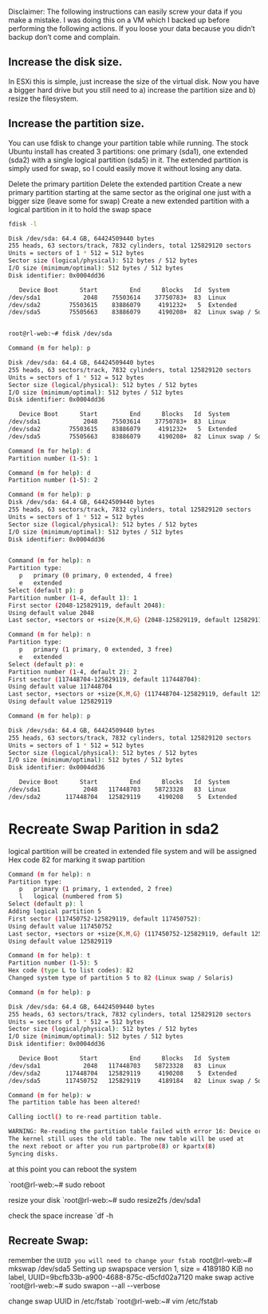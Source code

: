 Disclaimer: The following instructions can easily screw your data if you make a mistake. I was doing this on a VM which I backed up before performing the following actions. If you loose your data because you didn’t backup don’t come and complain.

## Increase the disk size.

In ESXi this is simple, just increase the size of the virtual disk. Now you have a bigger hard drive but you still need to a) increase the partition size and b) resize the filesystem.

## Increase the partition size.

You can use fdisk to change your partition table while running. The stock Ubuntu install has created 3 partitions: one primary (sda1), one extended (sda2) with a single logical partition (sda5) in it. The extended partition is simply used for swap, so I could easily move it without losing any data.

Delete the primary partition
Delete the extended partition
Create a new primary partition starting at the same sector as the original one just with a bigger size (leave some for swap)
Create a new extended partition with a logical partition in it to hold the swap space

```bash
fdisk -l

Disk /dev/sda: 64.4 GB, 64424509440 bytes
255 heads, 63 sectors/track, 7832 cylinders, total 125829120 sectors
Units = sectors of 1 * 512 = 512 bytes
Sector size (logical/physical): 512 bytes / 512 bytes
I/O size (minimum/optimal): 512 bytes / 512 bytes
Disk identifier: 0x0004dd36

   Device Boot      Start         End      Blocks   Id  System
/dev/sda1            2048    75503614    37750783+  83  Linux
/dev/sda2        75503615    83886079     4191232+   5  Extended
/dev/sda5        75505663    83886079     4190208+  82  Linux swap / Solaris


root@rl-web:~# fdisk /dev/sda

Command (m for help): p

Disk /dev/sda: 64.4 GB, 64424509440 bytes
255 heads, 63 sectors/track, 7832 cylinders, total 125829120 sectors
Units = sectors of 1 * 512 = 512 bytes
Sector size (logical/physical): 512 bytes / 512 bytes
I/O size (minimum/optimal): 512 bytes / 512 bytes
Disk identifier: 0x0004dd36

   Device Boot      Start         End      Blocks   Id  System
/dev/sda1            2048    75503614    37750783+  83  Linux
/dev/sda2        75503615    83886079     4191232+   5  Extended
/dev/sda5        75505663    83886079     4190208+  82  Linux swap / Solaris

Command (m for help): d
Partition number (1-5): 1

Command (m for help): d
Partition number (1-5): 2

Command (m for help): p
Disk /dev/sda: 64.4 GB, 64424509440 bytes
255 heads, 63 sectors/track, 7832 cylinders, total 125829120 sectors
Units = sectors of 1 * 512 = 512 bytes
Sector size (logical/physical): 512 bytes / 512 bytes
I/O size (minimum/optimal): 512 bytes / 512 bytes
Disk identifier: 0x0004dd36


Command (m for help): n
Partition type:
   p   primary (0 primary, 0 extended, 4 free)
   e   extended
Select (default p): p
Partition number (1-4, default 1): 1
First sector (2048-125829119, default 2048): 
Using default value 2048
Last sector, +sectors or +size{K,M,G} (2048-125829119, default 125829119): 117448703

Command (m for help): n
Partition type:
   p   primary (1 primary, 0 extended, 3 free)
   e   extended
Select (default p): e
Partition number (1-4, default 2): 2
First sector (117448704-125829119, default 117448704): 
Using default value 117448704
Last sector, +sectors or +size{K,M,G} (117448704-125829119, default 125829119): 
Using default value 125829119

Command (m for help): p

Disk /dev/sda: 64.4 GB, 64424509440 bytes
255 heads, 63 sectors/track, 7832 cylinders, total 125829120 sectors
Units = sectors of 1 * 512 = 512 bytes
Sector size (logical/physical): 512 bytes / 512 bytes
I/O size (minimum/optimal): 512 bytes / 512 bytes
Disk identifier: 0x0004dd36

   Device Boot      Start         End      Blocks   Id  System
/dev/sda1            2048   117448703    58723328   83  Linux
/dev/sda2       117448704   125829119     4190208    5  Extended
```
# Recreate Swap Parition in sda2

logical partition will be created in extended file system and will be assigned Hex code 82 for marking it swap partition

```bash
Command (m for help): n
Partition type:
   p   primary (1 primary, 1 extended, 2 free)
   l   logical (numbered from 5)
Select (default p): l
Adding logical partition 5
First sector (117450752-125829119, default 117450752): 
Using default value 117450752
Last sector, +sectors or +size{K,M,G} (117450752-125829119, default 125829119): 
Using default value 125829119

Command (m for help): t
Partition number (1-5): 5
Hex code (type L to list codes): 82
Changed system type of partition 5 to 82 (Linux swap / Solaris)

Command (m for help): p

Disk /dev/sda: 64.4 GB, 64424509440 bytes
255 heads, 63 sectors/track, 7832 cylinders, total 125829120 sectors
Units = sectors of 1 * 512 = 512 bytes
Sector size (logical/physical): 512 bytes / 512 bytes
I/O size (minimum/optimal): 512 bytes / 512 bytes
Disk identifier: 0x0004dd36

   Device Boot      Start         End      Blocks   Id  System
/dev/sda1            2048   117448703    58723328   83  Linux
/dev/sda2       117448704   125829119     4190208    5  Extended
/dev/sda5       117450752   125829119     4189184   82  Linux swap / Solaris

Command (m for help): w
The partition table has been altered!

Calling ioctl() to re-read partition table.

WARNING: Re-reading the partition table failed with error 16: Device or resource busy.
The kernel still uses the old table. The new table will be used at
the next reboot or after you run partprobe(8) or kpartx(8)
Syncing disks.

```
at this point you can reboot the system 

`root@rl-web:~# sudo reboot

resize your disk
`root@rl-web:~# sudo resize2fs /dev/sda1

check the space increase
`df -h



## Recreate Swap:
remember the `UUID you will need to change your fstab
`root@rl-web:~# mkswap /dev/sda5
Setting up swapspace version 1, size = 4189180 KiB
no label, UUID=9bcfb33b-a900-4688-875c-d5cfd02a7120
make swap active
`root@rl-web:~# sudo swapon --all --verbose

change swap UUID in /etc/fstab
`root@rl-web:~# vim /etc/fstab
